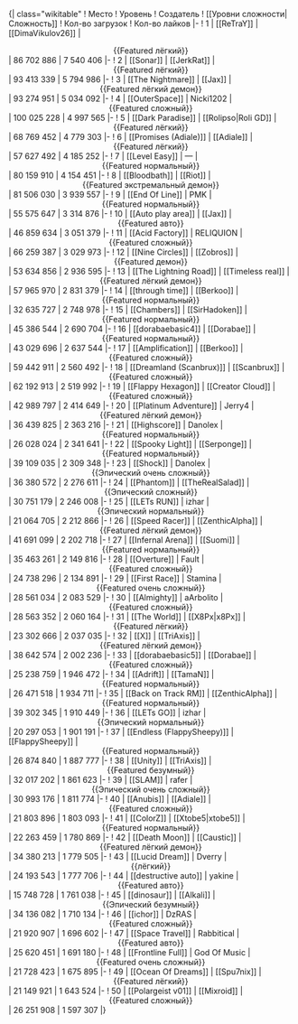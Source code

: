 {| class="wikitable"
! Место
! Уровень
! Создатель
! [[Уровни сложности|Сложность]]
! Кол-во загрузок
! Кол-во лайков
|-
! 1
| [[ReTraY]]
| [[DimaVikulov26]]
| <center>{{Featured лёгкий}}</center>
| 86 702 886
| 7 540 406
|-
! 2
| [[Sonar]]
| [[JerkRat]]
| <center>{{Featured лёгкий}}</center>
| 93 413 339
| 5 794 986
|-
! 3
| [[The Nightmare]]
| [[Jax]]
| <center>{{Featured лёгкий демон}}</center>
| 93 274 951
| 5 034 092
|-
! 4
| [[OuterSpace]]
| Nicki1202
| <center>{{Featured сложный}}</center>
| 100 025 228
| 4 997 565
|-
! 5
| [[Dark Paradise]]
| [[Rolipso|Roli GD]]
| <center>{{Featured лёгкий}}</center>
| 68 769 452
| 4 779 303
|-
! 6
| [[Promises (Adiale)]]
| [[Adiale]]
| <center>{{Featured лёгкий}}</center>
| 57 627 492
| 4 185 252
|-
! 7
| [[Level Easy]]
| —
| <center>{{Featured нормальный}}</center>
| 80 159 910
| 4 154 451
|-
! 8
| [[Bloodbath]]
| [[Riot]]
| <center>{{Featured экстремальный демон}}</center>
| 81 506 030
| 3 939 557
|-
! 9
| [[End Of Line]]
| PMK
| <center>{{Featured нормальный}}</center>
| 55 575 647
| 3 314 876
|-
! 10
| [[Auto play area]]
| [[Jax]]
| <center>{{Featured авто}}</center>
| 46 859 634
| 3 051 379
|-
! 11
| [[Acid Factory]]
| RELIQUION
| <center>{{Featured сложный}}</center>
| 66 259 387
| 3 029 973
|-
! 12
| [[Nine Circles]]
| [[Zobros]]
| <center>{{Featured демон}}</center>
| 53 634 856
| 2 936 595
|-
! 13
| [[The Lightning Road]]
| [[Timeless real]]
| <center>{{Featured лёгкий демон}}</center>
| 57 965 970
| 2 831 379
|-
! 14
| [[through time]]
| [[Berkoo]]
| <center>{{Featured нормальный}}</center>
| 32 635 727
| 2 748 978
|-
! 15
| [[Chambers]]
| [[SirHadoken]]
| <center>{{Featured нормальный}}</center>
| 45 386 544
| 2 690 704
|-
! 16
| [[dorabaebasic4]]
| [[Dorabae]]
| <center>{{Featured нормальный}}</center>
| 43 029 696
| 2 637 544
|-
! 17
| [[Amplification]]
| [[Berkoo]]
| <center>{{Featured сложный}}</center>
| 59 442 911
| 2 560 492
|-
! 18
| [[Dreamland (Scanbrux)]]
| [[Scanbrux]]
| <center>{{Featured сложный}}</center>
| 62 192 913
| 2 519 992
|-
! 19
| [[Flappy Hexagon]]
| [[Creator Cloud]]
| <center>{{Featured сложный}}</center>
| 42 989 797
| 2 414 649
|-
! 20
| [[Platinum Adventure]]
| Jerry4
| <center>{{Featured лёгкий демон}}</center>
| 36 439 825
| 2 363 216
|-
! 21
| [[Highscore]]
| Danolex
| <center>{{Featured нормальный}}</center>
| 26 028 024
| 2 341 641
|-
! 22
| [[Spooky Light]]
| [[Serponge]]
| <center>{{Featured нормальный}}</center>
| 39 109 035
| 2 309 348
|-
! 23
| [[Shock]]
| Danolex
| <center>{{Эпический очень сложный}}</center>
| 36 380 572
| 2 276 611
|-
! 24
| [[Phantom]]
| [[TheRealSalad]]
| <center>{{Эпический сложный}}</center>
| 30 751 179
| 2 246 008
|-
! 25
| [[LETs  RUN]]
| izhar
| <center>{{Эпический нормальный}}</center>
| 21 064 705
| 2 212 866
|-
! 26
| [[Speed Racer]]
| [[ZenthicAlpha]]
| <center>{{Featured лёгкий демон}}</center>
| 41 691 099
| 2 202 718
|-
! 27
| [[Infernal Arena]]
| [[Suomi]]
| <center>{{Featured нормальный}}</center>
| 35 463 261
| 2 149 816
|-
! 28
| [[Overture]]
| Fault
| <center>{{Featured сложный}}</center>
| 24 738 296
| 2 134 891
|-
! 29
| [[First Race]]
| Stamina
| <center>{{Featured очень сложный}}</center>
| 28 561 034
| 2 083 529
|-
! 30
| [[Almighty]]
| aArbolito
| <center>{{Featured сложный}}</center>
| 28 563 352
| 2 060 164
|-
! 31
| [[The World]]
| [[X8Px|x8Px]]
| <center>{{Featured лёгкий}}</center>
| 23 302 666
| 2 037 035
|-
! 32
| [[X]]
| [[TriAxis]]
| <center>{{Featured лёгкий демон}}</center>
| 38 642 574
| 2 002 236
|-
! 33
| [[dorabaebasic5]]
| [[Dorabae]]
| <center>{{Featured сложный}}</center>
| 25 238 759
| 1 946 472
|-
! 34
| [[Adrift]]
| [[TamaN]]
| <center>{{Featured нормальный}}</center>
| 26 471 518
| 1 934 711
|-
! 35
| [[Back on Track RM]]
| [[ZenthicAlpha]]
| <center>{{Featured нормальный}}</center>
| 39 302 345
| 1 910 449
|-
! 36
| [[LETs GO]]
| izhar
| <center>{{Эпический нормальный}}</center>
| 20 297 053
| 1 901 191
|-
! 37
| [[Endless (FlappySheepy)]]
| [[FlappySheepy]]
| <center>{{Featured нормальный}}</center>
| 26 874 840
| 1 887 777
|-
! 38
| [[Unity]]
| [[TriAxis]]
| <center>{{Featured безумный}}</center>
| 32 017 202
| 1 861 623
|-
! 39
| [[SLAM]]
| rafer
| <center>{{Эпический очень сложный}}</center>
| 30 993 176
| 1 811 774
|-
! 40
| [[Anubis]]
| [[Adiale]]
| <center>{{Featured сложный}}</center>
| 21 803 896
| 1 803 093
|-
! 41
| [[ColorZ]]
| [[Xtobe5|xtobe5]]
| <center>{{Featured нормальный}}</center>
| 22 263 459
| 1 780 869
|-
! 42
| [[Death Moon]]
| [[Caustic]]
| <center>{{Featured лёгкий демон}}</center>
| 34 380 213
| 1 779 505
|-
! 43
| [[Lucid Dream]]
| Dverry
| <center>{{лёгкий}}</center>
| 24 193 543
| 1 777 706
|-
! 44
| [[destructive auto]]
| yakine
| <center>{{Featured авто}}</center>
| 15 748 728
| 1 761 038
|-
! 45
| [[dinosaur]]
| [[Alkali]]
| <center>{{Эпический безумный}}</center>
| 34 136 082
| 1 710 134
|-
! 46
| [[ichor]]
| DzRAS
| <center>{{Featured сложный}}</center>
| 21 920 907
| 1 696 602
|-
! 47
| [[Space Travel]]
| Rabbitical
| <center>{{Featured авто}}</center>
| 25 620 451
| 1 691 180
|-
! 48
| [[Frontline Full]]
| God Of Music
| <center>{{Featured очень сложный}}</center>
| 21 728 423
| 1 675 895
|-
! 49
| [[Ocean Of Dreams]]
| [[Spu7nix]]
| <center>{{Featured лёгкий}}</center>
| 21 149 921
| 1 643 524
|-
! 50
| [[Polargeist v01]]
| [[Mixroid]]
| <center>{{Featured сложный}}</center>
| 26 251 908
| 1 597 307
|}